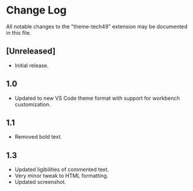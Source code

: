 # Change Log
All notable changes to the "theme-tech49" extension may be documented in this file.

## [Unreleased]
- Initial release.

## 1.0
- Updated to new VS Code theme format with support for workbench customization.

## 1.1
- Removed bold text.

## 1.3
- Updated ligibilities of commented text.
- Very minor tweak to HTML formatting.
- Updated screenshot.